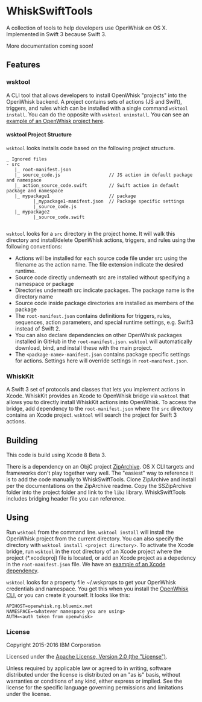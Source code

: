 # WhiskSwiftTools
A collection of tools to help developers use OpenWhisk on OS X.  Implemented in Swift 3 because Swift 3.

More documentation coming soon!

## Features

### wsktool  
A CLI tool that allows developers to install OpenWhisk "projects" into the OpenWhisk backend.  A project contains sets of actions (JS and Swift), triggers, and rules which can be installed with a single command `wsktool install`.  You can do the opposite with `wsktool uninstall`.  You can see an [example of an OpenWhisk project here](https://github.com/openwhisk/openwhisk-package-jira/tree/master/src).

#### wsktool Project Structure
`wsktool` looks installs code based on the following project structure.  

```
_ Ignored files
- src
   |_ root-manifest.json
   |_ source_code.js                  // JS action in default package and namespace
   |_ action_source_code.swift        // Swift action in default package and namespace
   |_ mypackage1                      // package
          |_mypackage1-manifest.json  // Package specific settings
          |_source_code.js
   |_ mypackage2
          |_source_code.swift
          
```

`wsktool` looks for a `src` directory in the project home. It will walk this directory and install/delete OpenWhisk actions, triggers, and rules using the following conventions:

* Actions will be installed for each source code file under src using the filename as the action name.  The file extension indicate the desired runtime.
* Source code directly underneath src are installed without specifying a namespace or package
* Directories underneath src indicate packages.  The package name is the directory name
* Source code inside package directories are installed as members of the package
* The `root-manifest.json` contains definitions for triggers, rules, sequences, action parameters, and special runtime settings, e.g. Swift3 instead of Swift 2.
* You can also declare dependencies on other OpenWhisk packages installed in GitHub in the `root-manifest.json`. `wsktool` will automatically download, bind, and install these with the main project. 
* The `<package-name>-manifest.json` contains package specific settings for actions.  Settings here will override settings in `root-manifest.json`.
  
### WhiskKit
A Swift 3 set of protocols and classes that lets you implement actions in Xcode.  WhiskKit provides an Xcode to OpenWhisk bridge via `wsktool` that allows you to directly install WhiskKit actions into OpenWhisk.  To access the bridge, add dependency to the `root-manifest.json` where the `src` directory contains an Xcode project.  `wsktool` will search the project for Swift 3 actions.

## Building
This code is build using Xcode 8 Beta 3.  

There is a dependency on an ObjC project [ZipArchive](https://github.com/ZipArchive/ZipArchive).  OS X CLI targets and frameworks don't play together very well. The "easiest" way to reference it is to add the code manually to WhiskSwiftTools.  Clone ZipArchive and install per the documentations on the ZipArchive readme. Copy the SSZipArchive folder into the project folder and link to the `libz` library. WhiskSwiftTools includes bridging header file you can reference.

## Using

Run `wsktool` from the command line. `wsktool install` will install the OpenWhisk project from the current directory. You can also specify the directory with `wsktool install <project directory>`.  To activate the Xcode bridge, run `wsktool` in the root directory of an Xcode project where the project (*.xcodeproj) file is located, or add an Xcode project as a depedency in the `root-manifest.json` file.  We have an [example of an Xcode dependency](https://github.com/paulcastro/SwiftDummy).

`wsktool` looks for a property file ~/.wskprops to get your OpenWhisk credentials and namespace.  You get this when you install the [OpenWhisk CLI](https://new-console.ng.bluemix.net/openwhisk/cli), or you can create it yourself.  It looks like this:

```
APIHOST=openwhisk.ng.bluemix.net
NAMESPACE=<whatever namespace you are using>
AUTH=<auth token from openwhisk>
```

### License

Copyright 2015-2016 IBM Corporation

Licensed under the [Apache License, Version 2.0 (the "License")](http://www.apache.org/licenses/LICENSE-2.0.html).

Unless required by applicable law or agreed to in writing, software distributed under the license is distributed on an "as is" basis, without warranties or conditions of any kind, either express or implied. See the license for the specific language governing permissions and limitations under the license.
